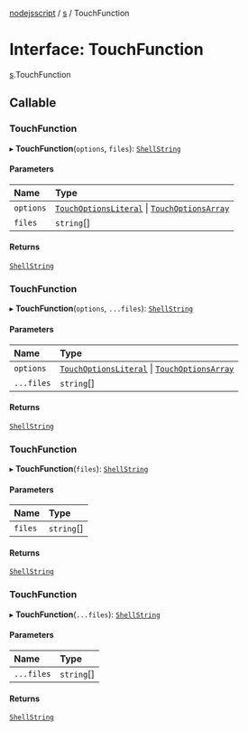 [nodejsscript](../README.md) / [s](../modules/s.md) / TouchFunction

# Interface: TouchFunction

[s](../modules/s.md).TouchFunction

## Callable

### TouchFunction

▸ **TouchFunction**(`options`, `files`): [`ShellString`](../modules/s.md#shellstring)

#### Parameters

| Name | Type |
| :------ | :------ |
| `options` | [`TouchOptionsLiteral`](../modules/s.md#touchoptionsliteral) \| [`TouchOptionsArray`](s.TouchOptionsArray.md) |
| `files` | `string`[] |

#### Returns

[`ShellString`](../modules/s.md#shellstring)

### TouchFunction

▸ **TouchFunction**(`options`, `...files`): [`ShellString`](../modules/s.md#shellstring)

#### Parameters

| Name | Type |
| :------ | :------ |
| `options` | [`TouchOptionsLiteral`](../modules/s.md#touchoptionsliteral) \| [`TouchOptionsArray`](s.TouchOptionsArray.md) |
| `...files` | `string`[] |

#### Returns

[`ShellString`](../modules/s.md#shellstring)

### TouchFunction

▸ **TouchFunction**(`files`): [`ShellString`](../modules/s.md#shellstring)

#### Parameters

| Name | Type |
| :------ | :------ |
| `files` | `string`[] |

#### Returns

[`ShellString`](../modules/s.md#shellstring)

### TouchFunction

▸ **TouchFunction**(`...files`): [`ShellString`](../modules/s.md#shellstring)

#### Parameters

| Name | Type |
| :------ | :------ |
| `...files` | `string`[] |

#### Returns

[`ShellString`](../modules/s.md#shellstring)
